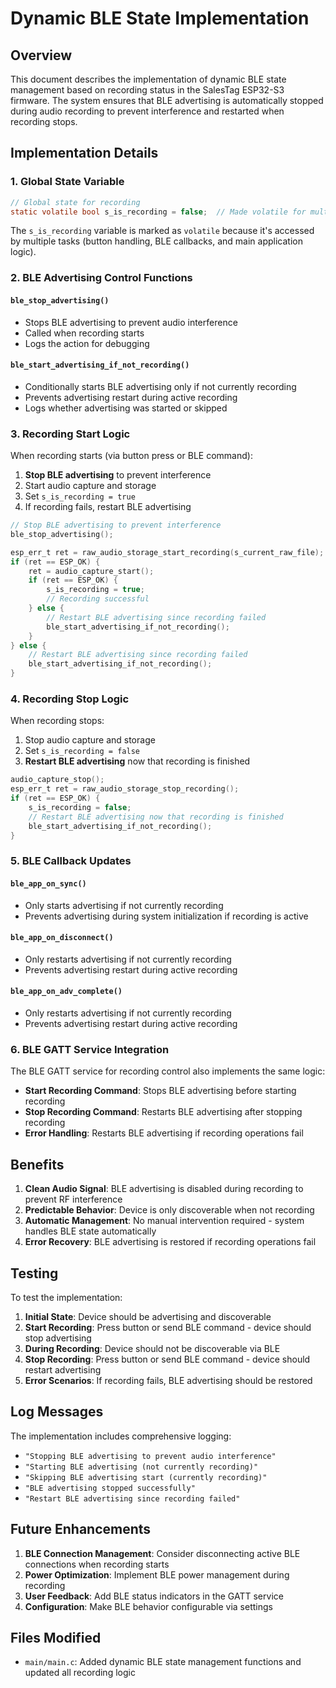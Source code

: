 # Dynamic BLE State Implementation

## Overview

This document describes the implementation of dynamic BLE state management based on recording status in the SalesTag ESP32-S3 firmware. The system ensures that BLE advertising is automatically stopped during audio recording to prevent interference and restarted when recording stops.

## Implementation Details

### 1. Global State Variable

```c
// Global state for recording
static volatile bool s_is_recording = false;  // Made volatile for multi-task access
```

The `s_is_recording` variable is marked as `volatile` because it's accessed by multiple tasks (button handling, BLE callbacks, and main application logic).

### 2. BLE Advertising Control Functions

#### `ble_stop_advertising()`
- Stops BLE advertising to prevent audio interference
- Called when recording starts
- Logs the action for debugging

#### `ble_start_advertising_if_not_recording()`
- Conditionally starts BLE advertising only if not currently recording
- Prevents advertising restart during active recording
- Logs whether advertising was started or skipped

### 3. Recording Start Logic

When recording starts (via button press or BLE command):

1. **Stop BLE advertising** to prevent interference
2. Start audio capture and storage
3. Set `s_is_recording = true`
4. If recording fails, restart BLE advertising

```c
// Stop BLE advertising to prevent interference
ble_stop_advertising();

esp_err_t ret = raw_audio_storage_start_recording(s_current_raw_file);
if (ret == ESP_OK) {
    ret = audio_capture_start();
    if (ret == ESP_OK) {
        s_is_recording = true;
        // Recording successful
    } else {
        // Restart BLE advertising since recording failed
        ble_start_advertising_if_not_recording();
    }
} else {
    // Restart BLE advertising since recording failed
    ble_start_advertising_if_not_recording();
}
```

### 4. Recording Stop Logic

When recording stops:

1. Stop audio capture and storage
2. Set `s_is_recording = false`
3. **Restart BLE advertising** now that recording is finished

```c
audio_capture_stop();
esp_err_t ret = raw_audio_storage_stop_recording();
if (ret == ESP_OK) {
    s_is_recording = false;
    // Restart BLE advertising now that recording is finished
    ble_start_advertising_if_not_recording();
}
```

### 5. BLE Callback Updates

#### `ble_app_on_sync()`
- Only starts advertising if not currently recording
- Prevents advertising during system initialization if recording is active

#### `ble_app_on_disconnect()`
- Only restarts advertising if not currently recording
- Prevents advertising restart during active recording

#### `ble_app_on_adv_complete()`
- Only restarts advertising if not currently recording
- Prevents advertising restart during active recording

### 6. BLE GATT Service Integration

The BLE GATT service for recording control also implements the same logic:

- **Start Recording Command**: Stops BLE advertising before starting recording
- **Stop Recording Command**: Restarts BLE advertising after stopping recording
- **Error Handling**: Restarts BLE advertising if recording operations fail

## Benefits

1. **Clean Audio Signal**: BLE advertising is disabled during recording to prevent RF interference
2. **Predictable Behavior**: Device is only discoverable when not recording
3. **Automatic Management**: No manual intervention required - system handles BLE state automatically
4. **Error Recovery**: BLE advertising is restored if recording operations fail

## Testing

To test the implementation:

1. **Initial State**: Device should be advertising and discoverable
2. **Start Recording**: Press button or send BLE command - device should stop advertising
3. **During Recording**: Device should not be discoverable via BLE
4. **Stop Recording**: Press button or send BLE command - device should restart advertising
5. **Error Scenarios**: If recording fails, BLE advertising should be restored

## Log Messages

The implementation includes comprehensive logging:

- `"Stopping BLE advertising to prevent audio interference"`
- `"Starting BLE advertising (not currently recording)"`
- `"Skipping BLE advertising start (currently recording)"`
- `"BLE advertising stopped successfully"`
- `"Restart BLE advertising since recording failed"`

## Future Enhancements

1. **BLE Connection Management**: Consider disconnecting active BLE connections when recording starts
2. **Power Optimization**: Implement BLE power management during recording
3. **User Feedback**: Add BLE status indicators in the GATT service
4. **Configuration**: Make BLE behavior configurable via settings

## Files Modified

- `main/main.c`: Added dynamic BLE state management functions and updated all recording logic

